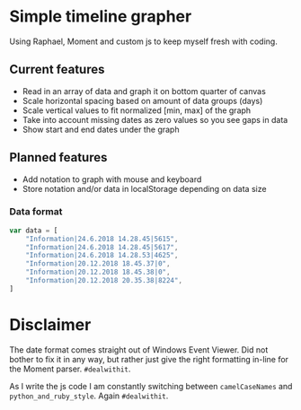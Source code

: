 # Simple timeline grapher

Using Raphael, Moment and custom js to keep myself fresh with coding.

## Current features

* Read in an array of data and graph it on bottom quarter of canvas
* Scale horizontal spacing based on amount of data groups (days)
* Scale vertical values to fit normalized [min, max] of the graph
* Take into account missing dates as zero values so you see gaps in data
* Show start and end dates under the graph

## Planned features

* Add notation to graph with mouse and keyboard
* Store notation and/or data in localStorage depending on data size


### Data format

```js
var data = [
    "Information|24.6.2018 14.28.45|5615",
    "Information|24.6.2018 14.28.45|5617",
    "Information|24.6.2018 14.28.53|4625",
    "Information|20.12.2018 18.45.37|0",
    "Information|20.12.2018 18.45.38|0",
    "Information|20.12.2018 20.35.38|8224",
]
```

# Disclaimer

The date format comes straight out of Windows Event Viewer. Did not bother to fix it in any way, but rather just give the right formatting in-line for the Moment parser. `#dealwithit`.

As I write the js code I am constantly switching between `camelCaseNames` and `python_and_ruby_style`. Again `#dealwithit`.